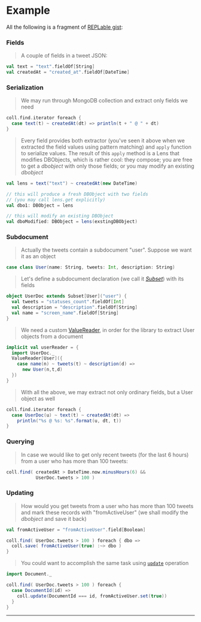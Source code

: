 # Example

All the following is a fragment of [REPLable gist](https://gist.github.com/1e9df3f30d58c5eef1df):

### Fields

> A couple of fields in a tweet JSON:

```scala
val text = "text".fieldOf[String]
val createdAt = "created_at".fieldOf[DateTime]
```

### Serialization

> We may run through MongoDB collection and extract only fields
> we need

```scala
coll.find.iterator foreach {
  case text(t) ~ createdAt(dt) => println(t + " @ " + dt)
}
```

> Every field provides both extractor (you've seen it above when we extracted the
> field values using pattern matching) and `apply` function to serialize values.
> The result of this `apply` method is a Lens that modifies DBObjects, which is
> rather cool: they compose; you are free to get a $dbobject$ with only those fields;
> or you may modify an existing $dbobject$

```scala
val lens = text("text") ~ createdAt(new DateTime)

// this will produce a fresh DBObject with two fields
// (you may call lens.get explicitly)
val dbo1: DBObject = lens

// this will modify an existing DBObject
val dboModified: DBObject = lens(exstingDBObject)
```

### Subdocument

> Actually the tweets contain a subdocument "user".
> Suppose we want it as an object

```scala
case class User(name: String, tweets: Int, description: String)
```

> Let's define a subdocument declaration (we call it [*Subset*]($siteBaseUrl$/Documents+%26+Fields.html))
> with its fields

```scala
object UserDoc extends Subset[User]("user") {
  val tweets = "statuses_count".fieldOf[Int]
  val description = "description".fieldOf[String]
  val name = "screen_name".fieldOf[String]
}
```

> We need a custom [ValueReader]($siteBaseUrl$/ValueReader+%26+ValueWriter.html), in order for the
> library to extract User objects from a document

```scala
implicit val userReader = {
  import UserDoc._
  ValueReader[User]({
    case name(n) ~ tweets(t) ~ description(d) =>
      new User(n,t,d)
  })
}
```

> With all the above, we may extract not only ordinary fields, but
> a User object as well

```scala
coll.find.iterator foreach { 
  case UserDoc(u) ~ text(t) ~ createdAt(dt) =>
    println("%s @ %s: %s".format(u, dt, t))
}
```

### Querying

> In case we would like to get only recent tweets (for the last 6 hours)
> from a user who has more than 100 tweets:

```scala
coll.find( createdAt > DateTime.now.minusHours(6) &&
           UserDoc.tweets > 100 )
```

### Updating

> How would you get tweets from a user who has more than 100 tweets and mark
> these records with "fromActiveUser" (we shall modify the $dbobject$ and save it back)

```scala
val fromActiveUser = "fromActiveUser".field[Boolean]

coll.find( UserDoc.tweets > 100 ) foreach { dbo =>
  coll.save( fromActiveUser(true) :~> dbo )
}
```

> You could want to accomplish the same task using [`update`](www.mongodb.org/display/DOCS/Updating)
> operation

```scala
import Document._

coll.find( UserDoc.tweets > 100 ) foreach {
  case DocumentId(id) =>
    coll.update(DocumentId === id, fromActiveUser.set(true))
  }
}
```

* * *
